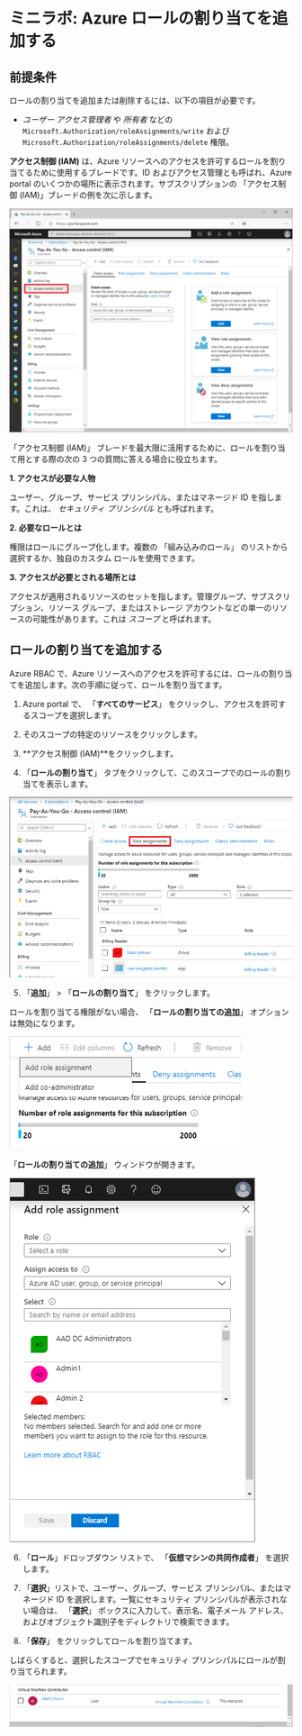 ﻿# ミニラボ: Azure ロールの割り当てを追加する 

## 前提条件

ロールの割り当てを追加または削除するには、以下の項目が必要です。

* *ユーザー アクセス管理者* や *所有者* などの ```Microsoft.Authorization/roleAssignments/write``` および ```Microsoft.Authorization/roleAssignments/delete``` 権限。


**アクセス制御 (IAM)** は、Azure リソースへのアクセスを許可するロールを割り当てるために使用するブレードです。ID およびアクセス管理とも呼ばれ、Azure portal のいくつかの場所に表示されます。サブスクリプションの 「アクセス制御 (IAM)」ブレードの例を次に示します。

![サブスクリプションのアクセス制御 (IAM) ブレード](../../Linked_Image_Files/demo_RBAC_image1.png)

「アクセス制御 (IAM)」 ブレードを最大限に活用するために、ロールを割り当て用とする際の次の 3 つの質問に答える場合に役立ちます。

**1. アクセスが必要な人物**

ユーザー、グループ、サービス プリンシパル、またはマネージド ID を指します。これは、 *セキュリティ プリンシパル* とも呼ばれます。

**2. 必要なロールとは**

権限はロールにグループ化します。複数の 「組み込みのロール」 のリストから選択するか、独自のカスタム ロールを使用できます。

**3. アクセスが必要とされる場所とは**

アクセスが適用されるリソースのセットを指します。管理グループ、サブスクリプション、リソース グループ、またはストレージ アカウントなどの単一のリソースの可能性があります。これは *スコープ* と呼ばれます。 

## ロールの割り当てを追加する

Azure RBAC で、Azure リソースへのアクセスを許可するには、ロールの割り当てを追加します。次の手順に従って、ロールを割り当てます。

1. Azure portal で、 「**すべてのサービス**」 をクリックし、アクセスを許可するスコープを選択します。 

2. そのスコープの特定のリソースをクリックします。

3. **アクセス制御 (IAM)**をクリックします。

4. 「**ロールの割り当て**」 タブをクリックして、このスコープでのロールの割り当てを表示します。 

![アクセス制御 (IAM) とロールの割り当てタブ](../../Linked_Image_Files/demo_RBAC_image2.png)

5. 「**追加**」 > 「**ロールの割り当て**」 をクリックします。

ロールを割り当てる権限がない場合、 「**ロールの割り当ての追加**」 オプションは無効になります。

![メニューを追加](../../Linked_Image_Files/demo_RBAC_image3.png)

「**ロールの割り当ての追加**」 ウィンドウが開きます。 

![ロールの割り当てウィンドウを追加する](../../Linked_Image_Files/demo_RBAC_image4.png)

6. 「**ロール**」ドロップダウン リストで、 「**仮想マシンの共同作成者**」 を選択します。

7. 「**選択**」リストで、ユーザー、グループ、サービス プリンシパル、またはマネージド ID を選択します。一覧にセキュリティ プリンシパルが表示されない場合は、 「**選択**」 ボックスに入力して、表示名、電子メール アドレス、およびオブジェクト識別子をディレクトリで検索できます。 

8. 「**保存**」 をクリックしてロールを割り当てます。

しばらくすると、選択したスコープでセキュリティ プリンシパルにロールが割り当てられます。

![保存されたロールの割り当てを追加](../../Linked_Image_Files/demo_RBAC_image5.png)

 
